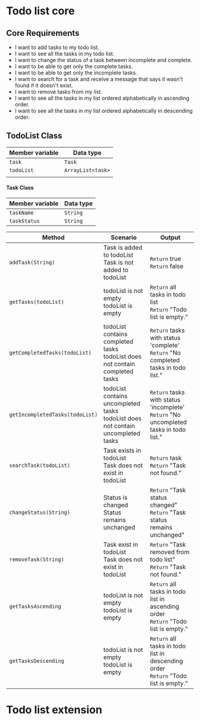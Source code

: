 # Todo list core

## Core Requirements

- I want to add tasks to my todo list.
- I want to see all the tasks in my todo list.
- I want to change the status of a task between incomplete and complete.
- I want to be able to get only the complete tasks.
- I want to be able to get only the incomplete tasks.
- I want to search for a task and receive a message that says it wasn't found if it doesn't exist.
- I want to remove tasks from my list.
- I want to see all the tasks in my list ordered alphabetically in ascending order.
- I want to see all the tasks in my list ordered alphabetically in descending order.


## TodoList Class



| Member variable | Data type         |
|-----------------|-------------------|
| `task`          | `Task`            |
| `todoList`      | `ArrayList<task>` |
|                 |                   |

#### Task Class
| Member variable | Data type |
|-----------------|-----------|
| `taskName`      | `String`  |
| `taskStatus`    | `String`  |




| Method                          | Scenario                                                                            | Output                                                                                    |
|---------------------------------|-------------------------------------------------------------------------------------|-------------------------------------------------------------------------------------------|
| `addTask(String)`               | Task is added to todoList<br/>Task is not added to todoList                         | `Return` true<br/>`Return` false                                                          |
| `getTasks(todoList)`            | todoList is not empty<br/>todoList is empty                                         | `Return` all tasks in todo list<br/>`Return` "Todo list is empty."                        |
| `getCompletedTasks(todoList)`   | todoList contains completed tasks<br/>todoList does not contain completed tasks     | `Return` tasks with status 'complete'<br/>`Return` "No completed tasks in todo list."     |
| `getIncompletedTasks(todoList)` | todoList contains uncompleted tasks<br/>todoList does not contain uncompleted tasks | `Return` tasks with status 'incomplete'<br/>`Return` "No uncompleted tasks in todo list." |
| `searchTask(todoList)`          | Task exists in todoList<br/>Task does not exist in todoList                         | `Return` task<br/>`Return` "Task not found."                                              |
| `changeStatus(String)`          | Status is changed<br/>Status remains unchanged                                      | `Return` "Task status changed"<br/>`Return` "Task status remains unchanged"               |
| `removeTask(String)`            | Task exist in todoList<br/>Task does not exist in todoList                          | `Return` "Task removed from todo list"<br/>`Return` "Task not found."                     |
| `getTasksAscending`             | todoList is not empty<br/>todoList is empty                                         | `Return` all tasks in todo list in ascending order<br/>`Return` "Todo list is empty."     |
| `getTasksDescending`            | todoList is not empty<br/>todoList is empty                                         | `Return` all tasks in todo list in descending order<br/>`Return` "Todo list is empty."    |













# Todo list extension